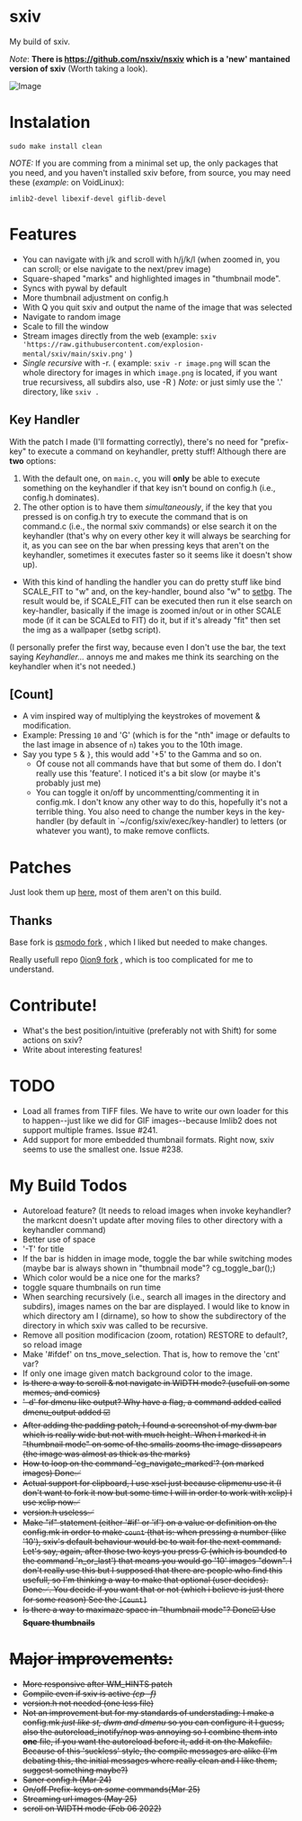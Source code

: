 

# sxiv
My build of sxiv.

_Note_: **There is https://github.com/nsxiv/nsxiv which is a 'new' mantained version of sxiv** (Worth taking a look).


![Image](sxiv.png "sxiv")

# Instalation
```
sudo make install clean
```

_NOTE:_ If you are comming from a minimal set up, the only packages that you need, and you haven't installed sxiv before, from source, you may need these (_example_: on VoidLinux):
```
imlib2-devel libexif-devel giflib-devel
```

# Features

* You can navigate with j/k and scroll with h/j/k/l (when zoomed in, you can scroll; or else navigate to the next/prev image)
* Square-shaped "marks" and highlighted images in "thumbnail mode".
* Syncs with pywal by default
* More thumbnail adjustment on config.h
* With Q you quit sxiv and output the name of the image that was selected
* Navigate to random image
* Scale to fill the window
* Stream images directly from the web (example: `sxiv 'https://raw.githubusercontent.com/explosion-mental/sxiv/main/sxiv.png'` )
* _Single recursive_ with -r. ( example: `sxiv -r image.png` will scan the whole directory for images in which `image.png` is located, if you want true recursivess, all subdirs also, use -R ) _Note:_ or just simly use the '.' directory, like `sxiv .`

## Key Handler
With the patch I made (I'll formatting correctly), there's no need for
"prefix-key" to execute a command on keyhandler, pretty stuff! Although there
are **two** options:
1. With the default one, on `main.c`, you will **only** be able to execute
   something on the keyhandler if that key isn't bound on config.h (i.e.,
   config.h dominates).
2. The other option is to have them _simultaneously_, if the key that you
pressed is on config.h try to execute the command that is on command.c (i.e.,
the normal sxiv commands) or else search it on the keyhandler (that's why on
every other key it will always be searching for it, as you can see on the bar
when pressing keys that aren't on the keyhandler, sometimes it executes faster
so it seems like it doesn't show up).
  - With this kind of handling the handler you can do pretty stuff like bind
    SCALE_FIT to "w" and, on the key-handler, bound also "w" to
    [setbg](https://github.com/explosion-mental/scripts/blob/main/setbg). The
    result would be, if SCALE_FIT can be executed then run it else search on
    key-handler, basically if the image is zoomed in/out or in other SCALE mode
    (if it can be SCALEd to FIT) do it, but if it's already "fit" then set the
    img as a wallpaper (setbg script).

(I personally prefer the first way, because even I don't use the bar, the text
saying _Keyhandler..._ annoys me and makes me think its searching on the
keyhandler when it's not needed.)

## [Count]
- A vim inspired way of multiplying the keystrokes of movement & modification.
- Example: Pressing `10` and 'G' (which is for the "nth" image or defaults to
  the last image in absence of `n`) takes you to the 10th image.
- Say you type `5` & `}`, this would add '+5' to the Gamma and so on.
  - Of couse not all commands have that but some of them do. I don't really use
    this 'feature'. I noticed it's a bit slow (or maybe it's probably just me)
  - You can toggle it on/off by uncommentting/commenting it in config.mk. I
    don't know any other way to do this, hopefully it's not a terrible thing.
    You also need to change the number keys in the key-handler (by default in
    `~/config/sxiv/exec/key-handler) to letters (or whatever you want), to make
    remove conflicts.

# Patches
Just look them up
[here](https://github.com/explosion-mental/sxiv/tree/main/patches), most of
them aren't on this build.

## Thanks
Base fork is [qsmodo fork](https://github.com/qsmodo/sxiv/commits/master) , which I liked but needed to make changes.


Really usefull repo [0ion9 fork](https://github.com/0ion9/sxiv) , which is too complicated for me to understand.

# Contribute!
- What's the best position/intuitive (preferably not with Shift) for some
  actions on sxiv?
- Write about interesting features!

# TODO
- Load all frames from TIFF files. We have to write our own loader for this to
  happen--just like we did for GIF images--because Imlib2 does not support
  multiple frames. Issue #241.
- Add support for more embedded thumbnail formats. Right now, sxiv seems to use
  the smallest one. Issue #238.

# My Build Todos
- Autoreload feature? (It needs to reload images when invoke keyhandler? the markcnt doesn't update after moving files to other directory with a keyhandler command)
- Better use of space
- '-T' for title
- If the bar is hidden in image mode, toggle the bar while switching modes (maybe bar is always shown in "thumbnail mode"? 	cg_toggle_bar();)
- Which color would be a nice one for the marks?
- toggle square thumbnails on run time
- When searching recursively (i.e., search all images in the directory and subdirs), images names on the bar are displayed. I would like to know in which directory am I (dirname), so how to show the subdirectory of the directory in which sxiv was called to be recursive.
- Remove all position modificacion (zoom, rotation) RESTORE to default?, so reload image
- Make '#ifdef' on tns_move_selection. That is, how to remove the 'cnt' var?
- If only one image given match background color to the image.
- <s>Is there a way to scroll & not navigate in WIDTH mode? (usefull on some memes, and comics)<s>
- <s>'-d' for dmenu like output?</s> Why have a flag, a command added called dmenu_output added ☑️
- <s>After adding the padding patch, I found a screenshot of my dwm bar which is really wide but not with much height. When I marked it in "thumbnail mode" on some of the smalls zooms the image dissapears (the image was almost as thick as the marks)</s>
- <s>How to loop on the command 'cg_navigate_marked'? (on marked images)</s> Done✅
- <s>Actual support for clipboard, I use xsel just because clipmenu use it (I don't want to fork it now but some time I will in order to work with xclip)</s> I use xclip now✅
- <s>version.h useless</s>✅
- <s>Make "if" statement (either '#if' or 'if') on a value or definition on the config.mk in order to make `count` (that is: when pressing a number (like '10'), sxiv's default behaviour would be to wait for the next command. Let's say, again, after those two keys you press G (which is bounded to the command 'n_or_last') that means you would go '10' images "down". I don't really use this but I supposed that there are people who find this usefull, so I'm thinking a way to make that optional (user decides).</s> Done✅. You decide if you want that or not (which i believe is just there for some reason) See the `[Count]`
- <s>Is there a way to maximaze space in "thumbnail mode"?</s> Done☑️ Use **Square thumbnails**

# Major improvements:
- More responsive after WM_HINTS patch
- Compile even if sxiv is active _(cp -f)_
- version.h not needed (one less file)
- Not an improvement but for my standards of understading: I make a config.mk _just like st, dwm and dmenu_ so you can configure it I guess, also the autoreload_inotify/nop was annoying so I combine them into **one** file, if you want the autoreload before it, add it on the Makefile. Because of this 'suckless' style, the compile messages are alike (I'm debating this, the initial messages where really clean and I like them, suggest something maybe?)
- Saner config.h (Mar 24)
- On/off Prefix-keys on *some* commands(Mar 25)
- Streaming url images (May 25)
- scroll on WIDTH mode (Feb 06 2022)
